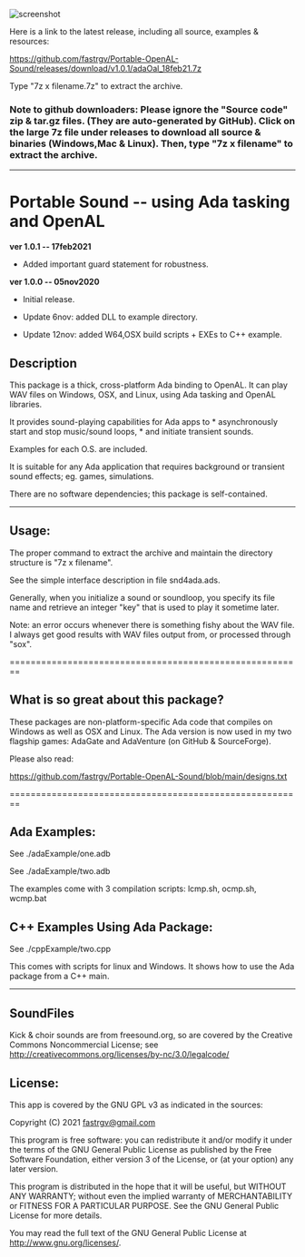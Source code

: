 ![screenshot](https://github.com/fastrgv/Portable-Sound/blob/main/lovelaceClef.png)

Here is a link to the latest release, including all source, examples & resources:

https://github.com/fastrgv/Portable-OpenAL-Sound/releases/download/v1.0.1/adaOal_18feb21.7z

Type "7z x filename.7z" to extract the archive.

### Note to github downloaders: Please ignore the "Source code" zip & tar.gz files. (They are auto-generated by GitHub). Click on the large 7z file under releases to download all source & binaries (Windows,Mac & Linux). Then, type "7z x filename" to extract the archive. 



-------------------------------------------------------------------------------------------


# Portable Sound -- using Ada tasking and OpenAL


**ver 1.0.1 -- 17feb2021**

* Added important guard statement for robustness.



**ver 1.0.0 -- 05nov2020**

* Initial release.

* Update 6nov: added DLL to example directory.

* Update 12nov: added W64,OSX build scripts + EXEs to C++ example.





## Description

This package is a thick, cross-platform Ada binding to OpenAL.
It can play WAV files on Windows, OSX, and Linux, using Ada tasking and OpenAL libraries.

It provides sound-playing capabilities for Ada apps to 
	* asynchronously start and stop music/sound loops, 
	* and initiate transient sounds. 

Examples for each O.S. are included.

It is suitable for any Ada application that requires background or transient sound effects; eg. games, simulations.

There are no software dependencies; this package is self-contained.

--------------------------------------------------------
## Usage:

The proper command to extract the archive and maintain the directory structure is "7z x filename".


See the simple interface description in file snd4ada.ads.

Generally, when you initialize a sound or soundloop, you specify its file name and retrieve an integer "key" that is used to play it sometime later.

Note: an error occurs whenever there is something fishy about the WAV file. I always get good results with WAV files output from, or processed through "sox".

========================================================
## What is so great about this package?

These packages are non-platform-specific Ada code that compiles on Windows as well as OSX and Linux.
The Ada version is now used in my two flagship games: AdaGate and AdaVenture (on GitHub & SourceForge).

Please also read:

https://github.com/fastrgv/Portable-OpenAL-Sound/blob/main/designs.txt


========================================================

## Ada Examples:

See ./adaExample/one.adb

See ./adaExample/two.adb

The examples come with 3 compilation scripts: lcmp.sh, ocmp.sh, wcmp.bat

## C++ Examples Using Ada Package:

See ./cppExample/two.cpp

This comes with scripts for linux and Windows. It shows how to use
the Ada package from a C++ main.


--------------------------

## SoundFiles
Kick & choir sounds are from freesound.org, so are covered by the Creative Commons Noncommercial License;  see
http://creativecommons.org/licenses/by-nc/3.0/legalcode/




## License:


This app is covered by the GNU GPL v3 as indicated in the sources:


 Copyright (C) 2021  <fastrgv@gmail.com>

 This program is free software: you can redistribute it and/or modify
 it under the terms of the GNU General Public License as published by
 the Free Software Foundation, either version 3 of the License, or
 (at your option) any later version.

 This program is distributed in the hope that it will be useful,
 but WITHOUT ANY WARRANTY; without even the implied warranty of
 MERCHANTABILITY or FITNESS FOR A PARTICULAR PURPOSE.  See the
 GNU General Public License for more details.

 You may read the full text of the GNU General Public License
 at <http://www.gnu.org/licenses/>.


